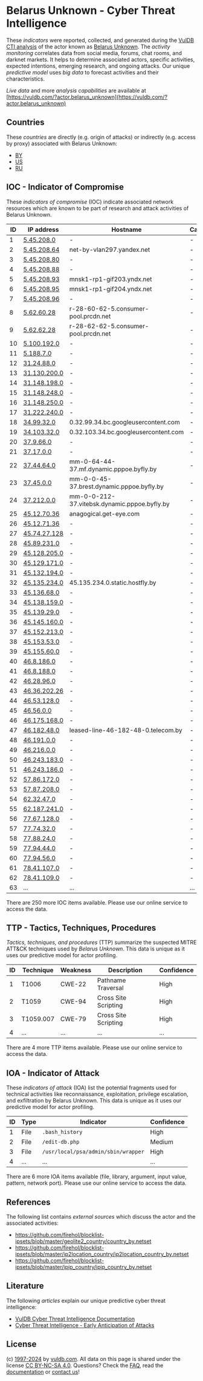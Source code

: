 # Belarus Unknown - Cyber Threat Intelligence

These _indicators_ were reported, collected, and generated during the [VulDB CTI analysis](https://vuldb.com/?kb.cti) of the actor known as [Belarus Unknown](https://vuldb.com/?actor.belarus_unknown). The _activity monitoring_ correlates data from social media, forums, chat rooms, and darknet markets. It helps to determine associated actors, specific activities, expected intentions, emerging research, and ongoing attacks. Our unique _predictive model_ uses _big data_ to forecast activities and their characteristics.

_Live data_ and more _analysis capabilities_ are available at [https://vuldb.com/?actor.belarus_unknown](https://vuldb.com/?actor.belarus_unknown)

## Countries

These _countries_ are directly (e.g. origin of attacks) or indirectly (e.g. access by proxy) associated with Belarus Unknown:

* [BY](https://vuldb.com/?country.by)
* [US](https://vuldb.com/?country.us)
* [RU](https://vuldb.com/?country.ru)

## IOC - Indicator of Compromise

These _indicators of compromise_ (IOC) indicate associated network resources which are known to be part of research and attack activities of Belarus Unknown.

ID | IP address | Hostname | Campaign | Confidence
-- | ---------- | -------- | -------- | ----------
1 | [5.45.208.0](https://vuldb.com/?ip.5.45.208.0) | - | - | High
2 | [5.45.208.64](https://vuldb.com/?ip.5.45.208.64) | net-by-vlan297.yandex.net | - | High
3 | [5.45.208.80](https://vuldb.com/?ip.5.45.208.80) | - | - | High
4 | [5.45.208.88](https://vuldb.com/?ip.5.45.208.88) | - | - | High
5 | [5.45.208.93](https://vuldb.com/?ip.5.45.208.93) | mnsk1-rp1-gif203.yndx.net | - | High
6 | [5.45.208.95](https://vuldb.com/?ip.5.45.208.95) | mnsk1-rp1-gif204.yndx.net | - | High
7 | [5.45.208.96](https://vuldb.com/?ip.5.45.208.96) | - | - | High
8 | [5.62.60.28](https://vuldb.com/?ip.5.62.60.28) | r-28-60-62-5.consumer-pool.prcdn.net | - | High
9 | [5.62.62.28](https://vuldb.com/?ip.5.62.62.28) | r-28-62-62-5.consumer-pool.prcdn.net | - | High
10 | [5.100.192.0](https://vuldb.com/?ip.5.100.192.0) | - | - | High
11 | [5.188.7.0](https://vuldb.com/?ip.5.188.7.0) | - | - | High
12 | [31.24.88.0](https://vuldb.com/?ip.31.24.88.0) | - | - | High
13 | [31.130.200.0](https://vuldb.com/?ip.31.130.200.0) | - | - | High
14 | [31.148.198.0](https://vuldb.com/?ip.31.148.198.0) | - | - | High
15 | [31.148.248.0](https://vuldb.com/?ip.31.148.248.0) | - | - | High
16 | [31.148.250.0](https://vuldb.com/?ip.31.148.250.0) | - | - | High
17 | [31.222.240.0](https://vuldb.com/?ip.31.222.240.0) | - | - | High
18 | [34.99.32.0](https://vuldb.com/?ip.34.99.32.0) | 0.32.99.34.bc.googleusercontent.com | - | Medium
19 | [34.103.32.0](https://vuldb.com/?ip.34.103.32.0) | 0.32.103.34.bc.googleusercontent.com | - | Medium
20 | [37.9.66.0](https://vuldb.com/?ip.37.9.66.0) | - | - | High
21 | [37.17.0.0](https://vuldb.com/?ip.37.17.0.0) | - | - | High
22 | [37.44.64.0](https://vuldb.com/?ip.37.44.64.0) | mm-0-64-44-37.mf.dynamic.pppoe.byfly.by | - | High
23 | [37.45.0.0](https://vuldb.com/?ip.37.45.0.0) | mm-0-0-45-37.brest.dynamic.pppoe.byfly.by | - | High
24 | [37.212.0.0](https://vuldb.com/?ip.37.212.0.0) | mm-0-0-212-37.vitebsk.dynamic.pppoe.byfly.by | - | High
25 | [45.12.70.36](https://vuldb.com/?ip.45.12.70.36) | anagogical.get-eye.com | - | High
26 | [45.12.71.36](https://vuldb.com/?ip.45.12.71.36) | - | - | High
27 | [45.74.27.128](https://vuldb.com/?ip.45.74.27.128) | - | - | High
28 | [45.89.231.0](https://vuldb.com/?ip.45.89.231.0) | - | - | High
29 | [45.128.205.0](https://vuldb.com/?ip.45.128.205.0) | - | - | High
30 | [45.129.171.0](https://vuldb.com/?ip.45.129.171.0) | - | - | High
31 | [45.132.194.0](https://vuldb.com/?ip.45.132.194.0) | - | - | High
32 | [45.135.234.0](https://vuldb.com/?ip.45.135.234.0) | 45.135.234.0.static.hostfly.by | - | High
33 | [45.136.68.0](https://vuldb.com/?ip.45.136.68.0) | - | - | High
34 | [45.138.159.0](https://vuldb.com/?ip.45.138.159.0) | - | - | High
35 | [45.139.29.0](https://vuldb.com/?ip.45.139.29.0) | - | - | High
36 | [45.145.160.0](https://vuldb.com/?ip.45.145.160.0) | - | - | High
37 | [45.152.213.0](https://vuldb.com/?ip.45.152.213.0) | - | - | High
38 | [45.153.53.0](https://vuldb.com/?ip.45.153.53.0) | - | - | High
39 | [45.155.60.0](https://vuldb.com/?ip.45.155.60.0) | - | - | High
40 | [46.8.186.0](https://vuldb.com/?ip.46.8.186.0) | - | - | High
41 | [46.8.188.0](https://vuldb.com/?ip.46.8.188.0) | - | - | High
42 | [46.28.96.0](https://vuldb.com/?ip.46.28.96.0) | - | - | High
43 | [46.36.202.26](https://vuldb.com/?ip.46.36.202.26) | - | - | High
44 | [46.53.128.0](https://vuldb.com/?ip.46.53.128.0) | - | - | High
45 | [46.56.0.0](https://vuldb.com/?ip.46.56.0.0) | - | - | High
46 | [46.175.168.0](https://vuldb.com/?ip.46.175.168.0) | - | - | High
47 | [46.182.48.0](https://vuldb.com/?ip.46.182.48.0) | leased-line-46-182-48-0.telecom.by | - | High
48 | [46.191.0.0](https://vuldb.com/?ip.46.191.0.0) | - | - | High
49 | [46.216.0.0](https://vuldb.com/?ip.46.216.0.0) | - | - | High
50 | [46.243.183.0](https://vuldb.com/?ip.46.243.183.0) | - | - | High
51 | [46.243.186.0](https://vuldb.com/?ip.46.243.186.0) | - | - | High
52 | [57.86.172.0](https://vuldb.com/?ip.57.86.172.0) | - | - | High
53 | [57.87.208.0](https://vuldb.com/?ip.57.87.208.0) | - | - | High
54 | [62.32.47.0](https://vuldb.com/?ip.62.32.47.0) | - | - | High
55 | [62.187.241.0](https://vuldb.com/?ip.62.187.241.0) | - | - | High
56 | [77.67.128.0](https://vuldb.com/?ip.77.67.128.0) | - | - | High
57 | [77.74.32.0](https://vuldb.com/?ip.77.74.32.0) | - | - | High
58 | [77.88.24.0](https://vuldb.com/?ip.77.88.24.0) | - | - | High
59 | [77.94.44.0](https://vuldb.com/?ip.77.94.44.0) | - | - | High
60 | [77.94.56.0](https://vuldb.com/?ip.77.94.56.0) | - | - | High
61 | [78.41.107.0](https://vuldb.com/?ip.78.41.107.0) | - | - | High
62 | [78.41.109.0](https://vuldb.com/?ip.78.41.109.0) | - | - | High
63 | ... | ... | ... | ...

There are 250 more IOC items available. Please use our online service to access the data.

## TTP - Tactics, Techniques, Procedures

_Tactics, techniques, and procedures_ (TTP) summarize the suspected MITRE ATT&CK techniques used by _Belarus Unknown_. This data is unique as it uses our predictive model for actor profiling.

ID | Technique | Weakness | Description | Confidence
-- | --------- | -------- | ----------- | ----------
1 | T1006 | CWE-22 | Pathname Traversal | High
2 | T1059 | CWE-94 | Cross Site Scripting | High
3 | T1059.007 | CWE-79 | Cross Site Scripting | High
4 | ... | ... | ... | ...

There are 4 more TTP items available. Please use our online service to access the data.

## IOA - Indicator of Attack

These _indicators of attack_ (IOA) list the potential fragments used for technical activities like reconnaissance, exploitation, privilege escalation, and exfiltration by Belarus Unknown. This data is unique as it uses our predictive model for actor profiling.

ID | Type | Indicator | Confidence
-- | ---- | --------- | ----------
1 | File | `.bash_history` | High
2 | File | `/edit-db.php` | Medium
3 | File | `/usr/local/psa/admin/sbin/wrapper` | High
4 | ... | ... | ...

There are 6 more IOA items available (file, library, argument, input value, pattern, network port). Please use our online service to access the data.

## References

The following list contains _external sources_ which discuss the actor and the associated activities:

* https://github.com/firehol/blocklist-ipsets/blob/master/geolite2_country/country_by.netset
* https://github.com/firehol/blocklist-ipsets/blob/master/ip2location_country/ip2location_country_by.netset
* https://github.com/firehol/blocklist-ipsets/blob/master/ipip_country/ipip_country_by.netset

## Literature

The following _articles_ explain our unique predictive cyber threat intelligence:

* [VulDB Cyber Threat Intelligence Documentation](https://vuldb.com/?kb.cti)
* [Cyber Threat Intelligence - Early Anticipation of Attacks](https://www.scip.ch/en/?labs.20201022)

## License

(c) [1997-2024](https://vuldb.com/?kb.changelog) by [vuldb.com](https://vuldb.com/?kb.about). All data on this page is shared under the license [CC BY-NC-SA 4.0](https://creativecommons.org/licenses/by-nc-sa/4.0/). Questions? Check the [FAQ](https://vuldb.com/?kb.faq), read the [documentation](https://vuldb.com/?kb) or [contact us](https://vuldb.com/?contact)!
